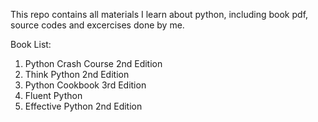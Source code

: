 This repo contains all materials I learn about python, including book pdf, source codes and excercises done by me.

Book List:
1. Python Crash Course 2nd Edition
2. Think Python 2nd Edition
3. Python Cookbook 3rd Edition
4. Fluent Python
5. Effective Python 2nd Edition



